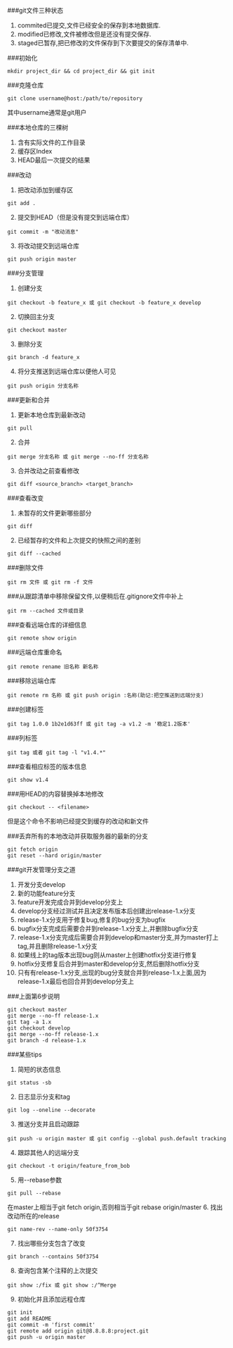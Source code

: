 ###git文件三种状态
1. commited已提交,文件已经安全的保存到本地数据库.
2. modified已修改,文件被修改但是还没有提交保存.
3. staged已暂存,把已修改的文件保存到下次要提交的保存清单中.

###初始化
```
mkdir project_dir && cd project_dir && git init
```

###克隆仓库   
```
git clone username@host:/path/to/repository
```
其中username通常是git用户

###本地仓库的三棵树
1. 含有实际文件的工作目录
2. 缓存区Index
3. HEAD最后一次提交的结果

###改动
1. 把改动添加到缓存区   
```
git add .  
```
2. 提交到HEAD（但是没有提交到远端仓库）  
```
git commit -m "改动消息"
```
3. 将改动提交到远端仓库    
```
git push origin master
```

###分支管理 
1. 创建分支   
```
git checkout -b feature_x 或 git checkout -b feature_x develop
``` 
2. 切换回主分支   
```
git checkout master 
```
3. 删除分支        
```
git branch -d feature_x
```
4. 将分支推送到远端仓库以便他人可见   
```
git push origin 分支名称
```

###更新和合并   
1. 更新本地仓库到最新改动  
```
git pull 
```
2. 合并  
```
git merge 分支名称 或 git merge --no-ff 分支名称
```
3. 合并改动之前查看修改   
```
git diff <source_branch> <target_branch>
```

###查看改变
1. 未暂存的文件更新哪些部分
```
git diff 
```
2. 已经暂存的文件和上次提交的快照之间的差别
```
git diff --cached
```

###删除文件
```
git rm 文件 或 git rm -f 文件
```

###从跟踪清单中移除保留文件,以便稍后在.gitignore文件中补上
```
git rm --cached 文件或目录
```

###查看远端仓库的详细信息
```
git remote show origin
```

###远端仓库重命名
```
git remote rename 旧名称 新名称
```

###移除远端仓库
```
git remote rm 名称 或 git push origin :名称(助记:把空推送到远端分支)
```

###创建标签
```
git tag 1.0.0 1b2e1d63ff 或 git tag -a v1.2 -m '稳定1.2版本'
```

###列标签
```
git tag 或者 git tag -l "v1.4.*"
```

###查看相应标签的版本信息
```
git show v1.4
```

###用HEAD的内容替换掉本地修改
```
git checkout -- <filename>
```
但是这个命令不影响已经提交到缓存的改动和新文件

###丢弃所有的本地改动并获取服务器的最新的分支
```
git fetch origin 
git reset --hard origin/master
```

###git开发管理分支之道
1. 开发分支develop 
2. 新的功能feature分支 
3. feature开发完成合并到develop分支上
4. develop分支经过测试并且决定发布版本后创建出release-1.x分支 
5. release-1.x分支用于修复bug,修复的bug分支为bugfix
6. bugfix分支完成后需要合并到release-1.x分支上,并删除bugfix分支
6. release-1.x分支完成后需要合并到develop和master分支,并为master打上tag,并且删除release-1.x分支
7. 如果线上的tag版本出现bug则从master上创建hotfix分支进行修复
8. hotfix分支修复后合并到master和develop分支,然后删除hotfix分支
9. 只有有release-1.x分支,出现的bug分支就合并到release-1.x上面,因为release-1.x最后也回合并到develop分支上

###上面第6步说明
```
git checkout master 
git merge --no-ff release-1.x
git tag -a 1.x
git checkout develop 
git merge --no-ff release-1.x
git branch -d release-1.x
```

###某些tips  
1. 简短的状态信息
```
git status -sb
```
2. 日志显示分支和tag
```
git log --oneline --decorate
```
3. 推送分支并且启动跟踪
```
git push -u origin master 或 git config --global push.default tracking
```
4. 跟踪其他人的远端分支
```
git checkout -t origin/feature_from_bob
```
5. 用--rebase参数
```
git pull --rebase 
```
在master上相当于git fetch origin,否则相当于git rebase origin/master
6. 找出改动所在的release
```
git name-rev --name-only 50f3754
```
7. 找出哪些分支包含了改变
```
git branch --contains 50f3754
```
8. 查询包含某个注释的上次提交
```
git show :/fix 或 git show :/^Merge
```
9. 初始化并且添加远程仓库
```
git init
git add README
git commit -m 'first commit'
git remote add origin git@8.8.8.8:project.git
git push -u origin master
```
